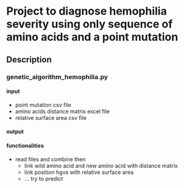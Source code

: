 # Project to diagnose hemophilia severity using only sequence of amino acids and a point mutation

## Description

### genetic_algorithm_hemophilia.py

#### input
* point mutation csv file
* amino acids distance matrix excel file
* relative surface area csv file

#### output

#### functionalities
* read files and combine then
  * link wild amino acid and new amino acid with distance matrix
  * link position hgvs with relative surface area
  * ... try to predict
  


